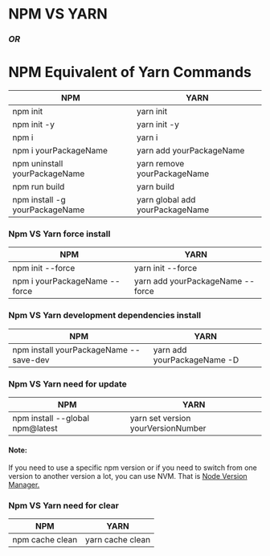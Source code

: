# NPM VS YARN
### *OR*
# NPM Equivalent of Yarn Commands

| NPM | YARN |
|-----------------|-----------------|
| npm init | yarn init |
| npm init -y | yarn init -y |
| npm i | yarn i |
| npm i yourPackageName | yarn add yourPackageName |
| npm uninstall yourPackageName | yarn remove yourPackageName |
| npm run build | yarn build |
| npm install -g yourPackageName | yarn global add yourPackageName |

### Npm VS Yarn force install

| NPM | YARN |
|-----------------|-----------------|
| npm init --force | yarn init --force |
| npm i yourPackageName --force | yarn add yourPackageName --force |

### Npm VS Yarn development dependencies install

| NPM | YARN |
|-----------------|-----------------|
| npm install yourPackageName --save-dev | yarn add yourPackageName -D|

### Npm VS Yarn need for update

| NPM | YARN |
|-----------------|-----------------|
| npm install --global npm@latest | yarn set version yourVersionNumber |

#### Note:
If you need to use a specific npm version or if you need to switch from one version to another version a lot, you can use NVM. That is [Node Version Manager.](#https://github.com/nvm-sh/nvm)

### Npm VS Yarn need for clear

| NPM | YARN |
|-----------------|-----------------|
| npm cache clean | yarn cache clean|